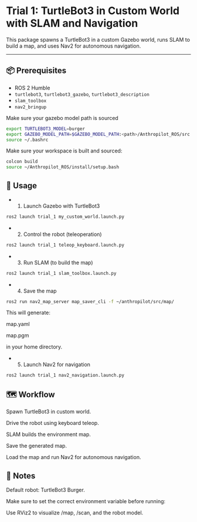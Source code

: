 # Trial 1: TurtleBot3 in Custom World with SLAM and Navigation

This package spawns a TurtleBot3 in a custom Gazebo world, runs SLAM to build a map, and uses Nav2 for autonomous navigation.

---

## 📦 Prerequisites
- ROS 2 Humble
- `turtlebot3`, `turtlebot3_gazebo`, `turtlebot3_description`
- `slam_toolbox`
- `nav2_bringup`
    
Make sure your gazebo model path is sourced
```bash
export TURTLEBOT3_MODEL=burger
export GAZEBO_MODEL_PATH=$GAZEBO_MODEL_PATH:<path>/Anthropilot_ROS/src
source ~/.bashrc
```
Make sure your workspace is built and sourced:
```bash
colcon build
source ~/Anthropilot_ROS/install/setup.bash
```
## 🚀 Usage
- 1. Launch Gazebo with TurtleBot3
```bash
ros2 launch trial_1 my_custom_world.launch.py
```
- 2. Control the robot (teleoperation)
```bash
ros2 launch trial_1 teleop_keyboard.launch.py
```
- 3. Run SLAM (to build the map)
```bash
ros2 launch trial_1 slam_toolbox.launch.py
```
- 4. Save the map
```bash
ros2 run nav2_map_server map_saver_cli -f ~/anthropilot/src/map/
```

This will generate:

map.yaml

map.pgm

in your home directory.

- 5. Launch Nav2 for navigation
```bash
ros2 launch trial_1 nav2_navigation.launch.py
```
## 🗺️ Workflow

Spawn TurtleBot3 in custom world.

Drive the robot using keyboard teleop.

SLAM builds the environment map.

Save the generated map.

Load the map and run Nav2 for autonomous navigation.

## 📝 Notes

Default robot: TurtleBot3 Burger.

Make sure to set the correct environment variable before running:

Use RViz2 to visualize /map, /scan, and the robot model.
